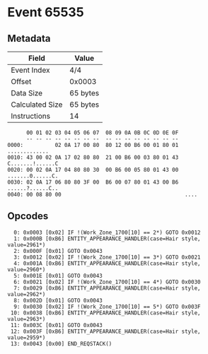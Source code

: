 # Event 65535

## Metadata

| Field           | Value    |
|-----------------|----------|
| Event Index     | 4/4      |
| Offset          | 0x0003   |
| Data Size       | 65 bytes |
| Calculated Size | 65 bytes |
| Instructions    | 14       |

```
      00 01 02 03 04 05 06 07  08 09 0A 0B 0C 0D 0E 0F
      -- -- -- -- -- -- -- --  -- -- -- -- -- -- -- --
0000:          02 0A 17 00 80  80 12 00 B6 00 01 80 01     .............
0010: 43 00 02 0A 17 02 80 80  21 00 B6 00 03 80 01 43  C.......!......C
0020: 00 02 0A 17 04 80 80 30  00 B6 00 05 80 01 43 00  .......0......C.
0030: 02 0A 17 06 80 80 3F 00  B6 00 07 80 01 43 00 B6  ......?......C..
0040: 00 08 80 00                                       ....            
```

## Opcodes

```
  0: 0x0003 [0x02] IF !(Work_Zone_1700[10] == 2*) GOTO 0x0012
  1: 0x000B [0xB6] ENTITY_APPEARANCE_HANDLER(case=Hair style, value=2961*)
  2: 0x000F [0x01] GOTO 0x0043
  3: 0x0012 [0x02] IF !(Work_Zone_1700[10] == 3*) GOTO 0x0021
  4: 0x001A [0xB6] ENTITY_APPEARANCE_HANDLER(case=Hair style, value=2960*)
  5: 0x001E [0x01] GOTO 0x0043
  6: 0x0021 [0x02] IF !(Work_Zone_1700[10] == 4*) GOTO 0x0030
  7: 0x0029 [0xB6] ENTITY_APPEARANCE_HANDLER(case=Hair style, value=2962*)
  8: 0x002D [0x01] GOTO 0x0043
  9: 0x0030 [0x02] IF !(Work_Zone_1700[10] == 5*) GOTO 0x003F
 10: 0x0038 [0xB6] ENTITY_APPEARANCE_HANDLER(case=Hair style, value=2963*)
 11: 0x003C [0x01] GOTO 0x0043
 12: 0x003F [0xB6] ENTITY_APPEARANCE_HANDLER(case=Hair style, value=2959*)
 13: 0x0043 [0x00] END_REQSTACK()
```
